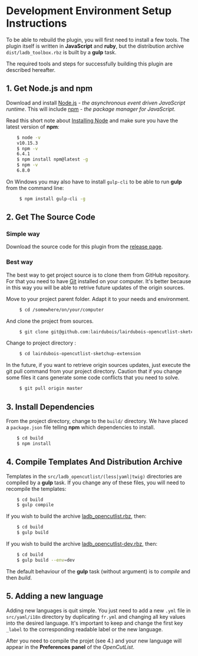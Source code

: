 # Development Environment Setup Instructions

To be able to rebuild the plugin, you will first need to install a few tools. The plugin itself is written in **JavaScript** and **ruby**, but the distribution archive `dist/ladb_toolbox.rbz` is built by a **gulp** task.

The required tools and steps for successfully building this plugin are described hereafter.

## 1. Get **Node.js** and **npm**

Download and install [Node.js](https://nodejs.org/en/download/) - *the asynchronous event driven JavaScript runtime*. This will include [npm](https://www.npmjs.com/) - *the package manager for JavaScript*.

Read this short note about [Installing Node](https://docs.npmjs.com/getting-started/installing-node) and make sure you have the latest version of **npm**:

``` bash
    $ node -v
    v10.15.3
    $ npm -v
    6.4.1
    $ npm install npm@latest -g
    $ npm -v
    6.8.0
```

On Windows you may also have to install `gulp-cli` to be able to run **gulp** from the command line:

``` bash
     $ npm install gulp-cli -g
```

## 2. Get The Source Code

### Simple way

Download the source code for this plugin from the [release page](https://github.com/lairdubois/lairdubois-opencutlist-sketchup-extension/releases).
 
### Best way

The best way to get project source is to clone them from GitHub repository. For that you need to have [Git](https://git-scm.com/) installed on your computer.
It's better because in this way you will be able to retrive future updates of the origin sources.

Move to your project parent folder. Adapt it to your needs and environment.

``` bash
     $ cd /somewhere/on/your/computer
```

And clone the project from sources.

``` bash
     $ git clone git@github.com:lairdubois/lairdubois-opencutlist-sketchup-extension.git 
```

Change to project directory :

``` bash
     $ cd lairdubois-opencutlist-sketchup-extension
```

In the future, if you want to retrieve origin sources updates, just execute the git pull command from your project directory.
Caution that if you change some files it cans generate some code conflicts that you need to solve.

``` bash
     $ git pull origin master
```

## 3. Install Dependencies

From the project directory, change to the `build/` directory. We have placed a `package.json` file telling **npm** which dependencies to install.

``` bash
    $ cd build
    $ npm install
```

## 4. Compile Templates And Distribution Archive

Templates in the `src/ladb_opencutlist/(less|yaml|twig)` directories are compiled by a **gulp** task. If you change any of these files, you will need to recompile the templates:

``` bash
    $ cd build
    $ gulp compile
```

If you wish to build the archive [ladb_opencutlist.rbz](../dist/ladb_opencutlist.rbz), then:

``` bash
    $ cd build
    $ gulp build
```

If you wish to build the archive [ladb_opencutlist-dev.rbz](../dist/ladb_opencutlist-dev.rbz), then:

``` bash
    $ cd build
    $ gulp build --env=dev
```

The default behaviour of the **gulp** task (without argument) is to *compile* and then *build*.


## 5. Adding a new language

Adding new languages is quit simple. You just need to add a new `.yml` file in `src/yaml/i18n` directory by duplicating `fr.yml` and changing all key values into the desired language.
It's important to keep and change the first key `_label` to the corresponding readable label or the new language.

After you need to compile the projet (see 4.) and your new language will appear in the **Preferences panel** of the *OpenCutList*.